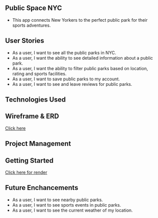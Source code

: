 ## Public Space NYC

- This app connects New Yorkers to the perfect public park for their sports adventures. 

## User Stories

- As a user, I want to see all the public parks in NYC. 
- As a user, I want the ability to see detailed information about a public park. 
- As a user, I want the ability to filter public parks based on location, rating and sports facilities.
- As a user, I want to save public parks to my account. 
- As a user, I want to see and leave reviews for public parks.

## Technologies Used

## Wireframe & ERD
[Click here](https://www.figma.com/embed?embed_host=share&url=https%3A%2F%2Fwww.figma.com%2Ffile%2FdLxQgPL9yAOAeGg3RchEQt%2FPublic-Space-NYC-Wireframes%3Ftype%3Dwhiteboard%26node-id%3D0%253A1%26t%3Ddq4nFh45HVkyAM0a-1)

## Project Management 

## Getting Started 
[Click here for render](https://public-space-nyc.onrender.com)

## Future Enchancements 

- As a user, I want to see nearby public parks.
- As a user, I want to see sports events in public parks.
- As a user, I want to see the current weather of my location. 